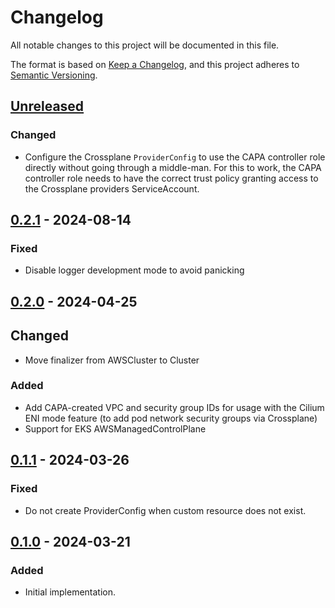 # Changelog

All notable changes to this project will be documented in this file.

The format is based on [Keep a Changelog](https://keepachangelog.com/en/1.0.0/),
and this project adheres to [Semantic Versioning](https://semver.org/spec/v2.0.0.html).

## [Unreleased]

### Changed

- Configure the Crossplane `ProviderConfig` to use the CAPA controller role directly without going through a middle-man. For this to work, the CAPA controller role needs to have the correct trust policy granting access to the Crossplane providers ServiceAccount.

## [0.2.1] - 2024-08-14

### Fixed

- Disable logger development mode to avoid panicking

## [0.2.0] - 2024-04-25

## Changed

- Move finalizer from AWSCluster to Cluster

### Added

- Add CAPA-created VPC and security group IDs for usage with the Cilium ENI mode feature (to add pod network security groups via Crossplane)
- Support for EKS AWSManagedControlPlane

## [0.1.1] - 2024-03-26

### Fixed

- Do not create ProviderConfig when custom resource does not exist.

## [0.1.0] - 2024-03-21

### Added

- Initial implementation.

[Unreleased]: https://github.com/giantswarm/aws-crossplane-cluster-config-operator/compare/v0.2.1...HEAD
[0.2.1]: https://github.com/giantswarm/aws-crossplane-cluster-config-operator/compare/v0.2.0...v0.2.1
[0.2.0]: https://github.com/giantswarm/aws-crossplane-cluster-config-operator/compare/v0.1.1...v0.2.0
[0.1.1]: https://github.com/giantswarm/aws-crossplane-cluster-config-operator/compare/v0.1.0...v0.1.1
[0.1.0]: https://github.com/giantswarm/aws-crossplane-cluster-config-operator/releases/tag/v0.1.0
